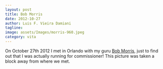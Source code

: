 ```yaml
---
layout: post
title: Bob Morris
date: 2012-10-27
author: Luis F. Vieira Damiani
tagline:
image: assets/Images/morris-960.jpeg
category: vita
---
```


On October 27th 2012 I met in Orlando with my guru [Bob Morris](http://ecmc.rochester.edu/rdm/morris.bio.html), just to find out that I was actually running for commissioner! This picture was taken a block away from where we met.